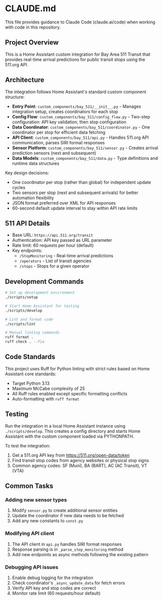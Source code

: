 # CLAUDE.md

This file provides guidance to Claude Code (claude.ai/code) when working with code in this repository.

## Project Overview

This is a Home Assistant custom integration for Bay Area 511 Transit that provides real-time arrival predictions for public transit stops using the 511.org API.

## Architecture

The integration follows Home Assistant's standard custom component structure:

- **Entry Point**: `custom_components/bay_511/__init__.py` - Manages integration setup, creates coordinators for each stop
- **Config Flow**: `custom_components/bay_511/config_flow.py` - Two-step configuration: API key validation, then stop configuration
- **Data Coordinator**: `custom_components/bay_511/coordinator.py` - One coordinator per stop for efficient data fetching
- **API Client**: `custom_components/bay_511/api.py` - Handles 511.org API communication, parses SIRI format responses
- **Sensor Platform**: `custom_components/bay_511/sensor.py` - Creates arrival prediction sensors (next and subsequent)
- **Data Models**: `custom_components/bay_511/data.py` - Type definitions and runtime data structures

Key design decisions:
- One coordinator per stop (rather than global) for independent update cycles
- Two sensors per stop (next and subsequent arrivals) for better automation flexibility
- JSON format preferred over XML for API responses
- 60-second default update interval to stay within API rate limits

## 511 API Details

- Base URL: `https://api.511.org/transit`
- Authentication: API key passed as URL parameter
- Rate limit: 60 requests per hour (default)
- Key endpoints:
  - `/StopMonitoring` - Real-time arrival predictions
  - `/operators` - List of transit agencies
  - `/stops` - Stops for a given operator

## Development Commands

```bash
# Set up development environment
./scripts/setup

# Start Home Assistant for testing
./scripts/develop

# Lint and format code
./scripts/lint

# Manual linting commands
ruff format .
ruff check . --fix
```

## Code Standards

This project uses Ruff for Python linting with strict rules based on Home Assistant core standards:
- Target Python 3.13
- Maximum McCabe complexity of 25
- All Ruff rules enabled except specific formatting conflicts
- Auto-formatting with `ruff format`

## Testing

Run the integration in a local Home Assistant instance using `./scripts/develop`. This creates a config directory and starts Home Assistant with the custom component loaded via PYTHONPATH.

To test the integration:
1. Get a 511.org API key from https://511.org/open-data/token
2. Find transit stop codes from agency websites or physical stop signs
3. Common agency codes: SF (Muni), BA (BART), AC (AC Transit), VT (VTA)

## Common Tasks

### Adding new sensor types
1. Modify `sensor.py` to create additional sensor entities
2. Update the coordinator if new data needs to be fetched
3. Add any new constants to `const.py`

### Modifying API client
1. The API client in `api.py` handles SIRI format responses
2. Response parsing is in `_parse_stop_monitoring` method
3. Add new endpoints as async methods following the existing pattern

### Debugging API issues
1. Enable debug logging for the integration
2. Check coordinator's `_async_update_data` for fetch errors
3. Verify API key and stop codes are correct
4. Monitor rate limit (60 requests/hour default)